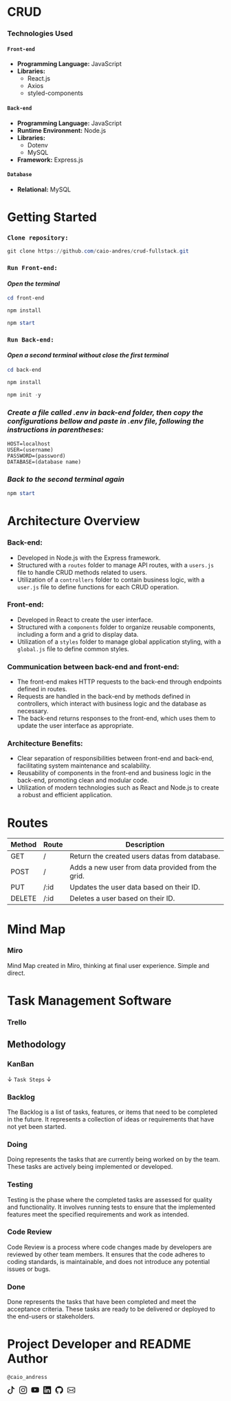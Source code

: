# CRUD

### Technologies Used

#### `Front-end`

- **Programming Language:** JavaScript
- **Libraries:**
  - React.js
  - Axios
  - styled-components

#### `Back-end`

- **Programming Language:** JavaScript
- **Runtime Environment:** Node.js
- **Libraries:**
  - Dotenv
  - MySQL
- **Framework:** Express.js

#### `Database`

- **Relational:** MySQL

# Getting Started

### `Clone repository:`

```powershell
git clone https://github.com/caio-andres/crud-fullstack.git
```

### `Run Front-end:`

#### _Open the terminal_

```powershell
cd front-end
```

```powershell
npm install
```

```powershell
npm start
```

### `Run Back-end:`

#### _Open a second terminal without close the first terminal_

```powershell
cd back-end
```

```powershell
npm install
```

```powershell
npm init -y
```

### _Create a file called .env in back-end folder, then copy the configurations bellow and paste in .env file, following the instructions in parentheses:_

```
HOST=localhost
USER=(username)
PASSWORD=(password)
DATABASE=(database name)
```

### _Back to the second terminal again_

```powershell
npm start
```

# Architecture Overview

### Back-end:

- Developed in Node.js with the Express framework.
- Structured with a `routes` folder to manage API routes, with a `users.js` file to handle CRUD methods related to users.
- Utilization of a `controllers` folder to contain business logic, with a `user.js` file to define functions for each CRUD operation.

### Front-end:

- Developed in React to create the user interface.
- Structured with a `components` folder to organize reusable components, including a form and a grid to display data.
- Utilization of a `styles` folder to manage global application styling, with a `global.js` file to define common styles.

### Communication between back-end and front-end:

- The front-end makes HTTP requests to the back-end through endpoints defined in routes.
- Requests are handled in the back-end by methods defined in controllers, which interact with business logic and the database as necessary.
- The back-end returns responses to the front-end, which uses them to update the user interface as appropriate.

### Architecture Benefits:

- Clear separation of responsibilities between front-end and back-end, facilitating system maintenance and scalability.
- Reusability of components in the front-end and business logic in the back-end, promoting clean and modular code.
- Utilization of modern technologies such as React and Node.js to create a robust and efficient application.

# Routes

| Method | Route | Description                                       |
| ------ | ----- | ------------------------------------------------- |
| GET    | /     | Return the created users datas from database.     |
| POST   | /     | Adds a new user from data provided from the grid. |
| PUT    | /:id  | Updates the user data based on their ID.          |
| DELETE | /:id  | Deletes a user based on their ID.                 |

# Mind Map

### Miro

<p>Mind Map created in Miro, thinking at final user experience. Simple and direct.</p>

# Task Management Software

### Trello

## Methodology

### KanBan

&darr; `Task Steps` &darr;

### Backlog

The Backlog is a list of tasks, features, or items that need to be completed in the future. It represents a collection of ideas or requirements that have not yet been started.

### Doing

Doing represents the tasks that are currently being worked on by the team. These tasks are actively being implemented or developed.

### Testing

Testing is the phase where the completed tasks are assessed for quality and functionality. It involves running tests to ensure that the implemented features meet the specified requirements and work as intended.

### Code Review

Code Review is a process where code changes made by developers are reviewed by other team members. It ensures that the code adheres to coding standards, is maintainable, and does not introduce any potential issues or bugs.

### Done

Done represents the tasks that have been completed and meet the acceptance criteria. These tasks are ready to be delivered or deployed to the end-users or stakeholders.

# Project Developer and README Author

```
@caio_andress
```

<div style="display: flex; gap: 10px">

<a href="https://tiktok.com/@caio_andres">
<svg xmlns="http://www.w3.org/2000/svg" width="18" height="18" fill="currentColor" class="bi bi-tiktok" viewBox="0 0 16 16">
  <path d="M9 0h1.98c.144.715.54 1.617 1.235 2.512C12.895 3.389 13.797 4 15 4v2c-1.753 0-3.07-.814-4-1.829V11a5 5 0 1 1-5-5v2a3 3 0 1 0 3 3z"/>
</svg>
</a>

<a href="https://instagram.com/caio_andress">
<svg xmlns="http://www.w3.org/2000/svg" width="18" height="18" fill="currentColor" class="bi bi-instagram" viewBox="0 0 16 16">
  <path d="M8 0C5.829 0 5.556.01 4.703.048 3.85.088 3.269.222 2.76.42a3.9 3.9 0 0 0-1.417.923A3.9 3.9 0 0 0 .42 2.76C.222 3.268.087 3.85.048 4.7.01 5.555 0 5.827 0 8.001c0 2.172.01 2.444.048 3.297.04.852.174 1.433.372 1.942.205.526.478.972.923 1.417.444.445.89.719 1.416.923.51.198 1.09.333 1.942.372C5.555 15.99 5.827 16 8 16s2.444-.01 3.298-.048c.851-.04 1.434-.174 1.943-.372a3.9 3.9 0 0 0 1.416-.923c.445-.445.718-.891.923-1.417.197-.509.332-1.09.372-1.942C15.99 10.445 16 10.173 16 8s-.01-2.445-.048-3.299c-.04-.851-.175-1.433-.372-1.941a3.9 3.9 0 0 0-.923-1.417A3.9 3.9 0 0 0 13.24.42c-.51-.198-1.092-.333-1.943-.372C10.443.01 10.172 0 7.998 0zm-.717 1.442h.718c2.136 0 2.389.007 3.232.046.78.035 1.204.166 1.486.275.373.145.64.319.92.599s.453.546.598.92c.11.281.24.705.275 1.485.039.843.047 1.096.047 3.231s-.008 2.389-.047 3.232c-.035.78-.166 1.203-.275 1.485a2.5 2.5 0 0 1-.599.919c-.28.28-.546.453-.92.598-.28.11-.704.24-1.485.276-.843.038-1.096.047-3.232.047s-2.39-.009-3.233-.047c-.78-.036-1.203-.166-1.485-.276a2.5 2.5 0 0 1-.92-.598 2.5 2.5 0 0 1-.6-.92c-.109-.281-.24-.705-.275-1.485-.038-.843-.046-1.096-.046-3.233s.008-2.388.046-3.231c.036-.78.166-1.204.276-1.486.145-.373.319-.64.599-.92s.546-.453.92-.598c.282-.11.705-.24 1.485-.276.738-.034 1.024-.044 2.515-.045zm4.988 1.328a.96.96 0 1 0 0 1.92.96.96 0 0 0 0-1.92m-4.27 1.122a4.109 4.109 0 1 0 0 8.217 4.109 4.109 0 0 0 0-8.217m0 1.441a2.667 2.667 0 1 1 0 5.334 2.667 2.667 0 0 1 0-5.334"/>
</svg>
</a>

<a href="https://youtube.com/@caio_andress">
<svg xmlns="http://www.w3.org/2000/svg" width="18" height="18" fill="currentColor" class="bi bi-youtube" viewBox="0 0 16 16">
  <path d="M8.051 1.999h.089c.822.003 4.987.033 6.11.335a2.01 2.01 0 0 1 1.415 1.42c.101.38.172.883.22 1.402l.01.104.022.26.008.104c.065.914.073 1.77.074 1.957v.075c-.001.194-.01 1.108-.082 2.06l-.008.105-.009.104c-.05.572-.124 1.14-.235 1.558a2.01 2.01 0 0 1-1.415 1.42c-1.16.312-5.569.334-6.18.335h-.142c-.309 0-1.587-.006-2.927-.052l-.17-.006-.087-.004-.171-.007-.171-.007c-1.11-.049-2.167-.128-2.654-.26a2.01 2.01 0 0 1-1.415-1.419c-.111-.417-.185-.986-.235-1.558L.09 9.82l-.008-.104A31 31 0 0 1 0 7.68v-.123c.002-.215.01-.958.064-1.778l.007-.103.003-.052.008-.104.022-.26.01-.104c.048-.519.119-1.023.22-1.402a2.01 2.01 0 0 1 1.415-1.42c.487-.13 1.544-.21 2.654-.26l.17-.007.172-.006.086-.003.171-.007A100 100 0 0 1 7.858 2zM6.4 5.209v4.818l4.157-2.408z"/>
</svg>
</a>

<a href="linkedin.com/in/caio-porto-oliveira">
<svg xmlns="http://www.w3.org/2000/svg" width="18" height="18" fill="currentColor" class="bi bi-linkedin" viewBox="0 0 16 16">
<path d="M0 1.146C0 .513.526 0 1.175 0h13.65C15.474 0 16 .513 16 1.146v13.708c0 .633-.526 1.146-1.175 1.146H1.175C.526 16 0 15.487 0 14.854zm4.943 12.248V6.169H2.542v7.225zm-1.2-8.212c.837 0 1.358-.554 1.358-1.248-.015-.709-.52-1.248-1.342-1.248S2.4 3.226 2.4 3.934c0 .694.521 1.248 1.327 1.248zm4.908 8.212V9.359c0-.216.016-.432.08-.586.173-.431.568-.878 1.232-.878.869 0 1.216.662 1.216 1.634v3.865h2.401V9.25c0-2.22-1.184-3.252-2.764-3.252-1.274 0-1.845.7-2.165 1.193v.025h-.016l.016-.025V6.169h-2.4c.03.678 0 7.225 0 7.225z"/>
</svg>
</a>

<a href="https://github.com/caio-andres">
<svg xmlns="http://www.w3.org/2000/svg" width="18" height="18" fill="currentColor" class="bi bi-github" viewBox="0 0 16 16">
  <path d="M8 0C3.58 0 0 3.58 0 8c0 3.54 2.29 6.53 5.47 7.59.4.07.55-.17.55-.38 0-.19-.01-.82-.01-1.49-2.01.37-2.53-.49-2.69-.94-.09-.23-.48-.94-.82-1.13-.28-.15-.68-.52-.01-.53.63-.01 1.08.58 1.23.82.72 1.21 1.87.87 2.33.66.07-.52.28-.87.51-1.07-1.78-.2-3.64-.89-3.64-3.95 0-.87.31-1.59.82-2.15-.08-.2-.36-1.02.08-2.12 0 0 .67-.21 2.2.82.64-.18 1.32-.27 2-.27s1.36.09 2 .27c1.53-1.04 2.2-.82 2.2-.82.44 1.1.16 1.92.08 2.12.51.56.82 1.27.82 2.15 0 3.07-1.87 3.75-3.65 3.95.29.25.54.73.54 1.48 0 1.07-.01 1.93-.01 2.2 0 .21.15.46.55.38A8.01 8.01 0 0 0 16 8c0-4.42-3.58-8-8-8"/>
</svg>
</a>

<a href="mailto: contact.caioandres@gmail.com">
<svg xmlns="http://www.w3.org/2000/svg" width="18" height="18" fill="currentColor" class="bi bi-envelope" viewBox="0 0 16 16">
  <path d="M0 4a2 2 0 0 1 2-2h12a2 2 0 0 1 2 2v8a2 2 0 0 1-2 2H2a2 2 0 0 1-2-2zm2-1a1 1 0 0 0-1 1v.217l7 4.2 7-4.2V4a1 1 0 0 0-1-1zm13 2.383-4.708 2.825L15 11.105zm-.034 6.876-5.64-3.471L8 9.583l-1.326-.795-5.64 3.47A1 1 0 0 0 2 13h12a1 1 0 0 0 .966-.741M1 11.105l4.708-2.897L1 5.383z"/>
</svg>
</a>

</div>
